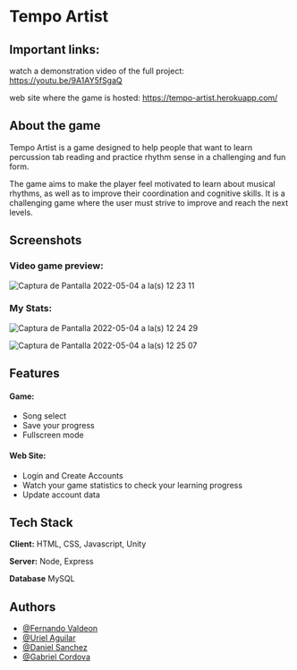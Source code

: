 
# Tempo Artist

## Important links:

watch a demonstration video of the full project: https://youtu.be/9A1AY5fSgaQ

web site where the game is hosted: https://tempo-artist.herokuapp.com/


## About the game
Tempo Artist is a game designed to help people that want to learn percussion tab reading and practice rhythm sense in a challenging and fun form.

The game aims to make the player feel motivated to learn about musical rhythms, as well as to improve their coordination and cognitive skills. It is a challenging game where the user must strive to improve and reach the next levels.



## Screenshots

### Video game preview:
![Captura de Pantalla 2022-05-04 a la(s) 12 23 11](https://user-images.githubusercontent.com/57450093/166744171-476e8b66-544c-4510-acac-948d9aeacf90.png)


### My Stats:
![Captura de Pantalla 2022-05-04 a la(s) 12 24 29](https://user-images.githubusercontent.com/57450093/166744366-852f23a2-6a99-4ee5-af8a-ed84c20d7118.png)

![Captura de Pantalla 2022-05-04 a la(s) 12 25 07](https://user-images.githubusercontent.com/57450093/166744465-cbac7990-4299-4953-ab25-21bd7905cdb2.png)


## Features
#### Game:
- Song select
- Save your progress
- Fullscreen mode


#### Web Site:
- Login and Create Accounts
- Watch your game statistics to check your learning progress
- Update account data


## Tech Stack

**Client:** HTML, CSS, Javascript, Unity

**Server:** Node, Express

**Database** MySQL




## Authors

- [@Fernando Valdeon](https://github.com/lfvm)
- [@Uriel Aguilar](https://github.com/u-urieldev)
- [@Daniel Sanchez](https://github.com/danielsanchezsa)
- [@Gabriel Cordova](https://github.com/gabocordova07)
